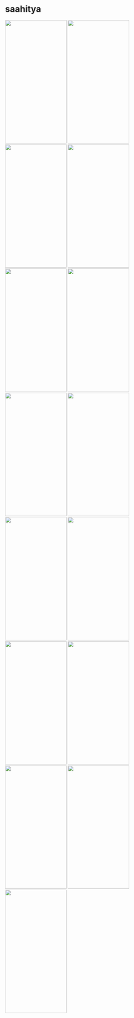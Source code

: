 # saahitya
<img src="https://user-images.githubusercontent.com/62249788/172778135-c824b409-6ec2-429c-ae27-7d44850bc93c.jpg" width="200" height="400" />
<img src="https://user-images.githubusercontent.com/62249788/172778152-4cfc948b-8aca-4d37-89ba-8f6df1cd3018.jpg" width="200" height="400" />
<img src="https://user-images.githubusercontent.com/62249788/172778156-976b83cb-ef39-40c0-ac13-86202fc0e8cd.jpg" width="200" height="400" />
<img src="https://user-images.githubusercontent.com/62249788/172778160-6324ad9f-5a28-44bc-8aa3-ee868f5053fb.jpg" width="200" height="400" />



<img src="https://user-images.githubusercontent.com/62249788/172778164-12874d2b-abe6-42e5-9a9d-7fb1c20375ac.jpg" width="200" height="400" />
<img src="https://user-images.githubusercontent.com/62249788/172778167-004f7f83-11c8-46bc-bb8a-317449399d3f.jpg" width="200" height="400" />
<img src="https://user-images.githubusercontent.com/62249788/172778170-30708473-79ff-41b1-81bd-61126757a357.jpg" width="200" height="400" />
<img src="https://user-images.githubusercontent.com/62249788/172778174-c69a9cb1-49f9-41dc-8d75-beeb54a5c031.jpg" width="200" height="400" />
<img src="https://user-images.githubusercontent.com/62249788/172778179-60dd39c5-5c16-4716-8953-f0471783750b.jpg" width="200" height="400" />
<img src="https://user-images.githubusercontent.com/62249788/172778183-fe1192c3-a0be-4447-89c0-2e4eab2d6f67.jpg" width="200" height="400" />
<img src="https://user-images.githubusercontent.com/62249788/172778188-6214f2a1-82ca-4cee-abf8-602167f14f52.jpg" width="200" height="400" />
<img src="https://user-images.githubusercontent.com/62249788/172778195-4e450f3e-d9cd-48f6-9cd5-22ba297f696d.jpg" width="200" height="400" />
<img src="https://user-images.githubusercontent.com/62249788/172778200-99f73db4-9314-4b52-89f9-2338389a00d7.jpg" width="200" height="400" />
<img src="https://user-images.githubusercontent.com/62249788/172778201-106b5e99-506d-4880-8920-a2214375e719.jpg" width="200" height="400" />
<img src="https://user-images.githubusercontent.com/62249788/172778204-b3a0099c-4da9-43c4-b8e2-24cd522a12be.jpg" width="200" height="400" />
